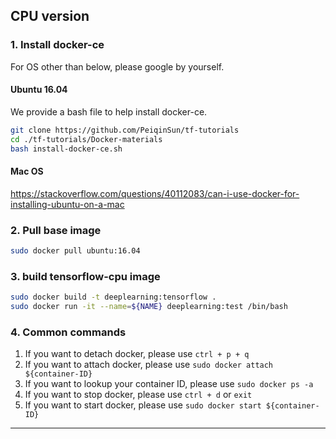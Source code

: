 ## CPU version

### 1. Install docker-ce
For OS other than below, please google by yourself.

#### Ubuntu 16.04
We provide a bash file to help install docker-ce. 
```bash
git clone https://github.com/PeiqinSun/tf-tutorials
cd ./tf-tutorials/Docker-materials 
bash install-docker-ce.sh
```

#### Mac OS
https://stackoverflow.com/questions/40112083/can-i-use-docker-for-installing-ubuntu-on-a-mac

### 2. Pull base image
```bash
sudo docker pull ubuntu:16.04
```

### 3. build tensorflow-cpu image
```bash
sudo docker build -t deeplearning:tensorflow .
sudo docker run -it --name=${NAME} deeplearning:test /bin/bash
```

### 4. Common commands
1. If you want to detach docker, please use `ctrl + p + q`
2. If you want to attach docker, please use `sudo docker attach ${container-ID}`
3. If you want to lookup your container ID, please use `sudo docker ps -a`
4. If you want to stop docker, please use `ctrl + d` or `exit`
5. If you want to start docker, please use `sudo docker start ${container-ID}`

---
